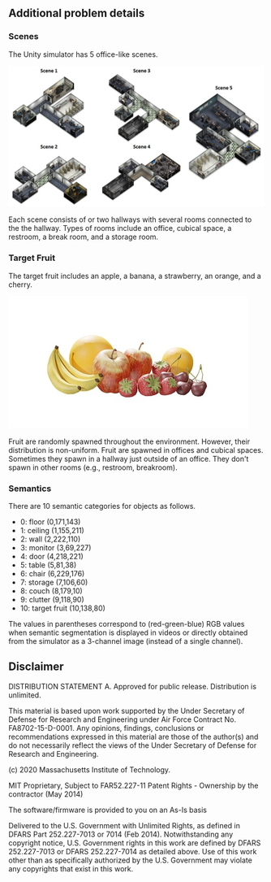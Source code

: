 ## Additional problem details

### Scenes

The Unity simulator has 5 office-like scenes.

![scenes](images/goseek-scenes.jpg)

Each scene consists of or two hallways with several rooms connected to the the hallway.
Types of rooms include an office, cubical space, a restroom, a break room, and a storage room.

### Target Fruit

The target fruit includes an apple, a banana, a strawberry, an orange, and a cherry.

![fruit](images/fruit.jpg)

Fruit are randomly spawned throughout the environment.
However, their distribution is non-uniform.
Fruit are spawned in offices and cubical spaces.
Sometimes they spawn in a hallway just outside of an office.
They don't spawn in other rooms (e.g., restroom, breakroom).

### Semantics

There are 10 semantic categories for objects as follows.
- 0: floor (0,171,143)
- 1: ceiling (1,155,211)
- 2: wall (2,222,110)
- 3: monitor (3,69,227)
- 4: door (4,218,221)
- 5: table (5,81,38)
- 6: chair (6,229,176)
- 7: storage (7,106,60)
- 8: couch (8,179,10)
- 9: clutter (9,118,90)
- 10: target fruit (10,138,80)

The values in parentheses correspond to (red-green-blue) RGB values when semantic segmentation is displayed in videos or directly obtained from the simulator as a 3-channel image (instead of a single channel).



## Disclaimer

DISTRIBUTION STATEMENT A. Approved for public release. Distribution is unlimited.

This material is based upon work supported by the Under Secretary of Defense for Research and Engineering under Air Force Contract No. FA8702-15-D-0001. Any opinions, findings, conclusions or recommendations expressed in this material are those of the author(s) and do not necessarily reflect the views of the Under Secretary of Defense for Research and Engineering.

(c) 2020 Massachusetts Institute of Technology.

MIT Proprietary, Subject to FAR52.227-11 Patent Rights - Ownership by the contractor (May 2014)

The software/firmware is provided to you on an As-Is basis

Delivered to the U.S. Government with Unlimited Rights, as defined in DFARS Part 252.227-7013 or 7014 (Feb 2014). Notwithstanding any copyright notice, U.S. Government rights in this work are defined by DFARS 252.227-7013 or DFARS 252.227-7014 as detailed above. Use of this work other than as specifically authorized by the U.S. Government may violate any copyrights that exist in this work.